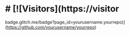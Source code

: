 # # [![Visitors](https://visitor

badge.glitch.me/badge?page_id=yourusername.yourrepo)](https://github.com/yourusername/yourrepo)